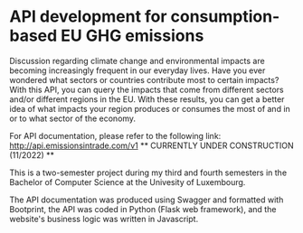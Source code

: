 # API development for consumption-based EU GHG emissions

Discussion regarding climate change and environmental impacts are becoming increasingly frequent in our everyday lives. Have you ever wondered what sectors or countries contribute most to certain impacts? With this API, you can query the impacts that come from different sectors and/or different regions in the EU. With these results, you can get a better idea of what impacts your region produces or consumes the most of and in or to what sector of the economy. 

For API documentation, please refer to the following link: http://api.emissionsintrade.com/v1 ** CURRENTLY UNDER CONSTRUCTION (11/2022) **

This is a two-semester project during my third and fourth semesters in the Bachelor of Computer Science at the Univesity of Luxembourg. 

The API documentation was produced using Swagger and formatted with Bootprint, the API was coded in Python (Flask web framework), and the website's business logic was written in Javascript.

